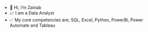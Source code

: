 - 👋 Hi, I’m Zainab 
- 📈 I am a Data Analyst
- ✅ My core competencies are; SQL, Excel, Python, PowerBi, Power Automate and Tableau

<!---
TobunZainab/TobunZainab is a ✨ special ✨ repository because its `README.md` (this file) appears on your GitHub profile.
You can click the Preview link to take a look at your changes.
--->
